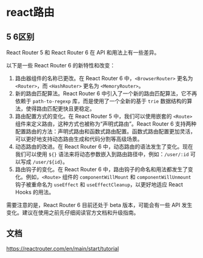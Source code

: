 # react路由

## 5 6区别

React Router 5 和 React Router 6 在 API 和用法上有一些差异。

以下是一些 React Router 6 的新特性和改变：

1. 路由器组件的名称已更改。在 React Router 6 中，`<BrowserRouter>` 更名为 `<Router>`，而 `<HashRouter>` 更名为 `<MemoryRouter>`。
2. 新的路由匹配算法。React Router 6 中引入了一个新的路由匹配算法，它不再依赖于 `path-to-regexp` 库，而是使用了一个全新的基于 `trie` 数据结构的算法，使得路由匹配更快且更稳定。
3. 路由配置方式的变化。在 React Router 5 中，我们可以使用嵌套的 `<Route>` 组件来定义路由，这种方式也被称为“声明式路由”。React Router 6 支持两种配置路由的方法：声明式路由和函数式路由配置。函数式路由配置更加灵活，可以更好地支持动态路由生成和代码分割等高级场景。
4. 动态路由的改进。在 React Router 6 中，动态路由的语法发生了变化。现在我们可以使用 `${}` 语法来将动态参数嵌入到路由路径中，例如：`/user/:id` 可以写成 `/user/${id}`。
5. 路由钩子的变化。在 React Router 6 中，路由钩子的命名和用法都发生了变化。例如，`<Route>` 组件的 `componentWillMount` 和 `componentWillUnmount` 钩子被重命名为 `useEffect` 和 `useEffectCleanup`，以更好地适应 React Hooks 的用法。

需要注意的是，React Router 6 目前还处于 beta 版本，可能会有一些 API 发生变化。建议在使用之前先仔细阅读官方文档和升级指南。

## 文档

<https://reactrouter.com/en/main/start/tutorial>
